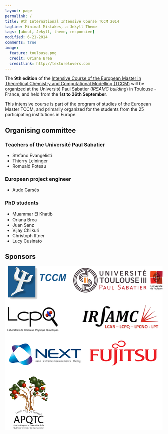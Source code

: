 ```yaml
---
layout: page
permalink: /
title: 9th International Intensive Course TCCM 2014
tagline: Minimal Mistakes, a Jekyll Theme
tags: [about, Jekyll, theme, responsive]
modified: 6-21-2014
comments: true
image:
  feature: toulouse.png
  credit: Oriana Brea
  creditlink: http://texturelovers.com
---
```


The **9th edition** of the [Intensive Course of the European Master in
Theoretical Chemistry and Computational Modelling
(TCCM)](http://www.emtccm.org/tccm-em/) will be organized at the Université
Paul Sabatier (*IRSAMC building*) in Toulouse - France, and held from the **1st to 26th September**.


This intensive course is part of the program of studies of the European Master
TCCM, and primarily organized for the students from the 25 participating
institutions in Europe.

## Organising committee

### Teachers of the Université Paul Sabatier
* Stefano Evangelisti
* Thierry Leininger
* Romuald Poteau

### European project engineer
* Aude Garsès

### PhD students
* Muammar El Khatib
* Oriana Brea
* Juan Sanz
* Vijay Chilkuri
* Christoph Iftner
* Lucy Cusinato

## Sponsors

![alt text](./images/sponsors.png "Sponsors")
